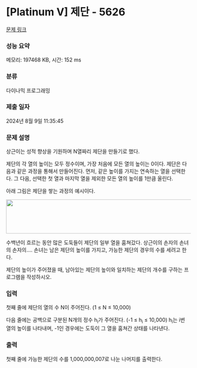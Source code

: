 # [Platinum V] 제단 - 5626 

[문제 링크](https://www.acmicpc.net/problem/5626) 

### 성능 요약

메모리: 197468 KB, 시간: 152 ms

### 분류

다이나믹 프로그래밍

### 제출 일자

2024년 8월 9일 11:35:45

### 문제 설명

<p>상근이는 성적 향상을 기원하며 N열짜리 제단을 만들기로 했다.</p>

<p>제단의 각 열의 높이는 모두 정수이며, 가장 처음에 모든 열의 높이는 0이다. 제단은 다음과 같은 과정을 통해서 만들어진다. 먼저, 같은 높이를 가지는 연속하는 열을 선택한다. 그 다음, 선택한 첫 열과 마지막 열을 제외한 모든 열의 높이를 1만큼 올린다.</p>

<p>아래 그림은 제단을 쌓는 과정의 예시이다.</p>

<p style="text-align: center;"><img alt="" src="https://upload.acmicpc.net/2405b71d-f691-4c8b-8e4c-ce9dedabd85a/-/preview/" style="width: 574px; height: 93px;"></p>

<p>수백년이 흐르는 동안 많은 도둑들이 제단의 일부 열을 훔쳐갔다. 상근이의 손자의 손녀의 손자의.... 손녀는 남은 제단의 높이를 가지고, 가능한 제단의 경우의 수를 세려고 한다.</p>

<p>제단의 높이가 주어졌을 때, 남아있는 제단의 높이와 일치하는 제단의 개수를 구하는 프로그램을 작성하시오.</p>

### 입력 

 <p>첫째 줄에 제단의 열의 수 N이 주어진다. (1 ≤ N ≤ 10,000)</p>

<p>다음 줄에는 공백으로 구분된 N개의 정수 h<sub>i</sub>가 주어진다. (-1 ≤ h<sub>i</sub> ≤ 10,000) h<sub>i</sub>는 i번 열의 높이를 나타내며, -1인 경우에는 도둑이 그 열을 훔쳐간 상태를 나타낸다.</p>

### 출력 

 <p>첫째 줄에 가능한 제단의 수를 1,000,000,007로 나눈 나머지를 출력한다.</p>

